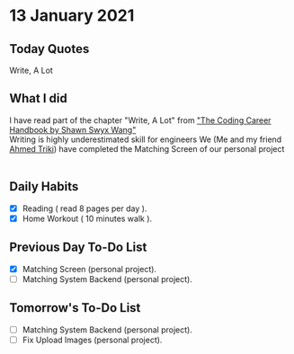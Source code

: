 # 13 January 2021

## Today Quotes

Write, A Lot

## What I did

I have read part of the chapter "Write, A Lot" from ["The Coding Career Handbook by Shawn Swyx Wang"](https://www.learninpublic.org/) </br>
Writing is highly underestimated skill for engineers
We (Me and my friend [Ahmed Triki](https://github.com/AhmedTriki-IT)) have completed the Matching Screen of our personal project</br> </br>

## Daily Habits

- [x] Reading ( read 8 pages per day ).
- [x] Home Workout ( 10 minutes walk ).

## Previous Day To-Do List

- [x] Matching Screen (personal project).
- [ ] Matching System Backend (personal project).

## Tomorrow's To-Do List

- [ ] Matching System Backend (personal project).
- [ ] Fix Upload Images (personal project).
